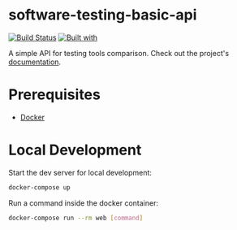 # software-testing-basic-api

[![Build Status](https://travis-ci.org/joaoestudante/software-testing-basic-api.svg?branch=master)](https://travis-ci.org/joaoestudante/software-testing-basic-api)
[![Built with](https://img.shields.io/badge/Built_with-Cookiecutter_Django_Rest-F7B633.svg)](https://github.com/agconti/cookiecutter-django-rest)

A simple API for testing tools comparison. Check out the project's [documentation](http://joaoestudante.github.io/software-testing-basic-api/).

# Prerequisites

- [Docker](https://docs.docker.com/docker-for-mac/install/)  

# Local Development

Start the dev server for local development:
```bash
docker-compose up
```

Run a command inside the docker container:

```bash
docker-compose run --rm web [command]
```
